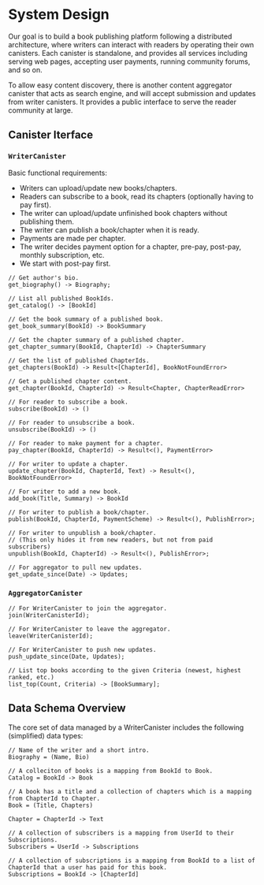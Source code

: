 # System Design

Our goal is to build a book publishing platform following a distributed architecture, where writers can interact with readers by operating their own canisters.
Each canister is standalone, and provides all services including serving web pages, accepting user payments, running community forums, and so on.

To allow easy content discovery, there is another content aggregator canister that acts as search engine, and will accept submission and updates from writer canisters. It provides a public interface to serve the reader community at large.

## Canister Iterface

### `WriterCanister`

Basic functional requirements:

- Writers can upload/update new books/chapters.
- Readers can subscribe to a book, read its chapters (optionally having to pay first).
- The writer can upload/update unfinished book chapters without publishing them.
- The writer can publish a book/chapter when it is ready.
- Payments are made per chapter.
- The writer decides payment option for a chapter, pre-pay, post-pay, monthly subscription, etc.
- We start with post-pay first.

```
// Get author's bio.
get_biography() -> Biography;

// List all published BookIds.
get_catalog() -> [BookId]

// Get the book summary of a published book.
get_book_summary(BookId) -> BookSummary

// Get the chapter summary of a published chapter.
get_chapter_summary(BookId, ChapterId) -> ChapterSummary

// Get the list of published ChapterIds.
get_chapters(BookId) -> Result<[ChapterId], BookNotFoundError>

// Get a published chapter content.
get_chapter(BookId, ChapterId) -> Result<Chapter, ChapterReadError>

// For reader to subscribe a book.
subscribe(BookId) -> ()

// For reader to unsubscribe a book.
unsubscribe(BookId) -> ()

// For reader to make payment for a chapter.
pay_chapter(BookId, ChapterId) -> Result<(), PaymentError>

// For writer to update a chapter.
update_chapter(BookId, ChapterId, Text) -> Result<(), BookNotFoundError>

// For writer to add a new book.
add_book(Title, Summary) -> BookId

// For writer to publish a book/chapter.
publish(BookId, ChapterId, PaymentScheme) -> Result<(), PublishError>;

// For writer to unpublish a book/chapter.
// (This only hides it from new readers, but not from paid subscribers)
unpublish(BookId, ChapterId) -> Result<(), PublishError>;

// For aggregator to pull new updates.
get_update_since(Date) -> Updates;
```

### `AggregatorCanister`

```
// For WriterCanister to join the aggregator.
join(WriterCanisterId);

// For WriterCanister to leave the aggregator.
leave(WriterCanisterId);

// For WriterCanister to push new updates.
push_update_since(Date, Updates);

// List top books according to the given Criteria (newest, highest ranked, etc.)
list_top(Count, Criteria) -> [BookSummary];
```

## Data Schema Overview

The core set of data managed by a WriterCanister includes the following (simplified) data types:

```
// Name of the writer and a short intro.
Biography = (Name, Bio)

// A colleciton of books is a mapping from BookId to Book.
Catalog = BookId -> Book

// A book has a title and a collection of chapters which is a mapping from ChapterId to Chapter.
Book = (Title, Chapters)

Chapter = ChapterId -> Text

// A collection of subscribers is a mapping from UserId to their Subscriptions.
Subscribers = UserId -> Subscriptions

// A collection of subscriptions is a mapping from BookId to a list of ChapterId that a user has paid for this book.
Subscriptions = BookId -> [ChapterId]
```
